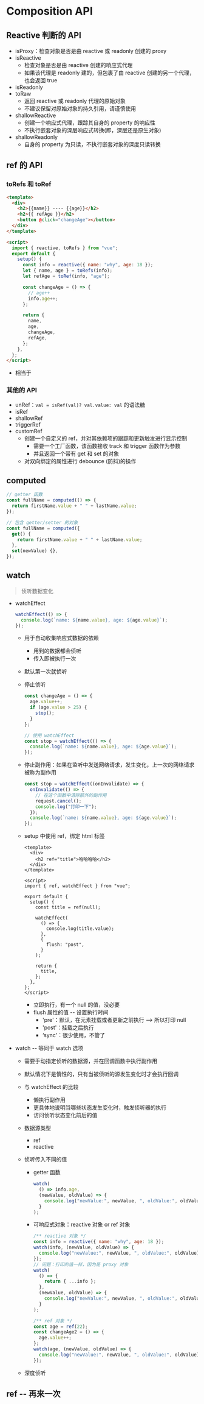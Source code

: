 <!--
 * @Author: your name
 * @Date: 2021-11-12 16:18:43
 * @LastEditTime: 2022-02-23 17:09:17
 * @LastEditors: Please set LastEditors
 * @Description: Composition API
 * @FilePath: \forGreaterGood\vue3\16-compositionAPI.md
-->

# Composition API

## Reactive 判断的 API

- isProxy：检查对象是否是由 reactive 或 readonly 创建的 proxy
- isReactive
  - 检查对象是否是由 reactive 创建的响应式代理
  - 如果该代理是 readonly 建的，但包裹了由 reactive 创建的另一个代理，也会返回 true
- isReadonly
- toRaw
  - 返回 reactive 或 readonly 代理的原始对象
  - 不建议保留对原始对象的持久引用，请谨慎使用
- shallowReactive
  - 创建一个响应式代理，跟踪其自身的 property 的响应性
  - 不执行嵌套对象的深层响应式转换(即，深层还是原生对象)
- shallowReadonly
  - 自身的 property 为只读，不执行嵌套对象的深度只读转换

## ref 的 API

### toRefs 和 toRef

```html
<template>
  <div>
    <h2>{{name}} ---- {{age}}</h2>
    <h2>{{ refAge }}</h2>
    <button @click="changeAge"></button>
  </div>
</template>

<script>
  import { reactive, toRefs } from "vue";
  export default {
    setup() {
      const info = reactive({ name: "why", age: 18 });
      let { name, age } = toRefs(info);
      let refAge = toRef(info, "age");

      const changeAge = () => {
        // age++
        info.age++;
      };

      return {
        name,
        age,
        changeAge,
        refAge,
      };
    },
  };
</script>
```

- 相当于

### 其他的 API

- unRef：`val = isRef(val)? val.value: val` 的语法糖
- isRef
- shallowRef
- triggerRef
- customRef
  - 创建一个自定义的 ref，并对其依赖项的跟踪和更新触发进行显示控制
    - 需要一个工厂函数，该函数接收 track 和 trigger 函数作为参数
    - 并且返回一个带有 get 和 set 的对象
  - 对双向绑定的属性进行 debounce (防抖)的操作

## computed

```js
// getter 函数
const fullName = computed(() => {
  return firstName.value + " " + lastName.value;
});

// 包含 getter/setter 的对象
const fullName = computed({
  get() {
    return firstName.value + " " + lastName.value;
  },
  set(newValue) {},
});
```

## watch

> 侦听数据变化

- watchEffect

  ```js
  watchEffect(() => {
    console.log(`name: ${name.value}, age: ${age.value}`);
  });
  ```

  - 用于自动收集响应式数据的依赖
    - 用到的数据都会侦听
    - 传入即被执行一次
  - 默认第一次就侦听
  - 停止侦听

    ```js
    const changeAge = () => {
      age.value++;
      if (age.value > 25) {
        stop();
      }
    };

    // 使用 watchEffect
    const stop = watchEffect(() => {
      console.log(`name: ${name.value}, age: ${age.value}`);
    });
    ```

  - 停止副作用：如果在监听中发送网络请求，发生变化，上一次的网络请求被称为副作用
    ```js
    const stop = watchEffect((onInvalidate) => {
      onInvalidate(() => {
        // 在这个函数中清除额外的副作用
        request.cancel();
        console.log("打印一下");
      });
      console.log(`name: ${name.value}, age: ${age.value}`);
    });
    ```
  - setup 中使用 ref，绑定 html 标签

    ```vue
    <template>
      <div>
        <h2 ref="title">哈哈哈哈</h2>
      </div>
    </template>

    <script>
    import { ref, watchEffect } from "vue";

    export default {
      setup() {
        const title = ref(null);

        watchEffect(
          () => {
            console.log(title.value);
          },
          {
            flush: "post",
          }
        );

        return {
          title,
        };
      },
    };
    </script>
    ```

    - 立即执行，有一个 null 的值，没必要
    - flush 属性的值 -- 设置执行时间
      - 'pre'：默认，在元素挂载或者更新之前执行 --> 所以打印 null
      - 'post'：挂载之后执行
      - ‘sync'：很少使用，不管了

- watch -- 等同于 watch 选项

  - 需要手动指定侦听的数据源，并在回调函数中执行副作用
  - 默认情况下是惰性的，只有当被侦听的源发生变化时才会执行回调
  - 与 watchEffect 的比较
    - 懒执行副作用
    - 更具体地说明当哪些状态发生变化时，触发侦听器的执行
    - 访问侦听状态变化前后的值
  - 数据源类型
    - ref
    - reactive
  - 侦听传入不同的值

    - getter 函数
      ```js
      watch(
        () => info.age,
        (newValue, oldValue) => {
          console.log("newValue:", newValue, ", oldValue:", oldValue);
        }
      );
      ```
    - 可响应式对象：reactive 对象 or ref 对象

      ```js
      /** reactive 对象 */
      const info = reactive({ name: "why", age: 18 });
      watch(info, (newValue, oldValue) => {
        console.log("newValue:", newValue, ", oldValue:", oldValue);
      });
      // 问题：打印的值一样，因为是 proxy 对象
      watch(
        () => {
          return { ...info };
        },
        (newValue, oldValue) => {
          console.log("newValue:", newValue, ", oldValue:", oldValue);
        }
      );

      /** ref 对象 */
      const age = ref(22);
      const changeAge2 = () => {
        age.value++;
      };
      watch(age, (newValue, oldValue) => {
        console.log("newValue:", newValue, ", oldValue:", oldValue);
      });
      ```

  - 深度侦听

## ref -- 再来一次
